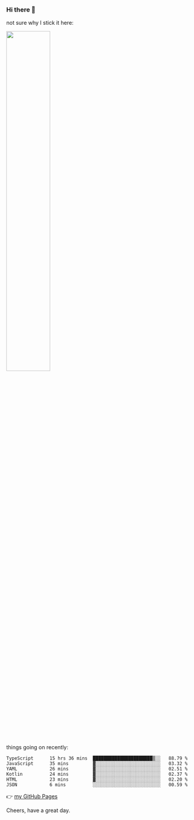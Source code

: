 ### Hi there 👋

not sure why I stick it here:

[<img width="48%" src="https://github-readme-stats.vercel.app/api?username=ykzhukian&show_icons=true&theme=dracula">](https://github.com/anuraghazra/github-readme-stats)


things going on recently:

<!--START_SECTION:waka-->

```text
TypeScript      15 hrs 36 mins  ██████████████████████▒░░   88.79 %
JavaScript      35 mins         ▓░░░░░░░░░░░░░░░░░░░░░░░░   03.32 %
YAML            26 mins         ▓░░░░░░░░░░░░░░░░░░░░░░░░   02.51 %
Kotlin          24 mins         ▓░░░░░░░░░░░░░░░░░░░░░░░░   02.37 %
HTML            23 mins         ▓░░░░░░░░░░░░░░░░░░░░░░░░   02.20 %
JSON            6 mins          ░░░░░░░░░░░░░░░░░░░░░░░░░   00.59 %
```

<!--END_SECTION:waka-->

👉 [my GitHub Pages](https://ykzhukian.github.io)

Cheers, have a great day.

